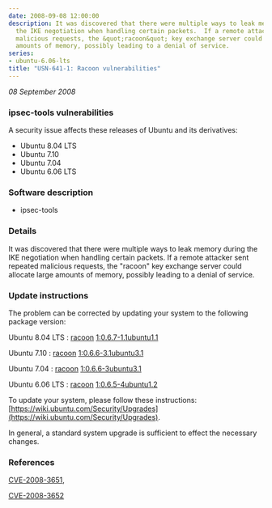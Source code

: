 ```yaml
---
date: 2008-09-08 12:00:00
description: It was discovered that there were multiple ways to leak memory during
  the IKE negotiation when handling certain packets.  If a remote attacker sent repeated
  malicious requests, the &quot;racoon&quot; key exchange server could allocate large
  amounts of memory, possibly leading to a denial of service.
series:
- ubuntu-6.06-lts
title: "USN-641-1: Racoon vulnerabilities"
---
```


*08 September 2008*

### ipsec-tools vulnerabilities

A security issue affects these releases of Ubuntu and its derivatives:

* Ubuntu 8.04 LTS
* Ubuntu 7.10
* Ubuntu 7.04
* Ubuntu 6.06 LTS

### Software description

* ipsec-tools 

### Details

It was discovered that there were multiple ways to leak memory during the IKE negotiation when handling certain packets. If a remote attacker sent repeated malicious requests, the &quot;racoon&quot; key exchange server could allocate large amounts of memory, possibly leading to a denial of service. 

### Update instructions

The problem can be corrected by updating your system to the following package version:

Ubuntu 8.04 LTS
 : [racoon](https://launchpad.net/ubuntu/+source/ipsec-tools) <span> [1:0.6.7-1.1ubuntu1.1](https://launchpad.net/ubuntu/+source/ipsec-tools/1:0.6.7-1.1ubuntu1.1) </span> 

Ubuntu 7.10
 : [racoon](https://launchpad.net/ubuntu/+source/ipsec-tools) <span> [1:0.6.6-3.1ubuntu3.1](https://launchpad.net/ubuntu/+source/ipsec-tools/1:0.6.6-3.1ubuntu3.1) </span> 

Ubuntu 7.04
 : [racoon](https://launchpad.net/ubuntu/+source/ipsec-tools) <span> [1:0.6.6-3ubuntu3.1](https://launchpad.net/ubuntu/+source/ipsec-tools/1:0.6.6-3ubuntu3.1) </span> 

Ubuntu 6.06 LTS
 : [racoon](https://launchpad.net/ubuntu/+source/ipsec-tools) <span> [1:0.6.5-4ubuntu1.2](https://launchpad.net/ubuntu/+source/ipsec-tools/1:0.6.5-4ubuntu1.2) </span> 

To update your system, please follow these instructions: [https://wiki.ubuntu.com/Security/Upgrades](https://wiki.ubuntu.com/Security/Upgrades).

In general, a standard system upgrade is sufficient to effect the necessary changes. 

### References

 
 [CVE-2008-3651](http://people.ubuntu.com/~ubuntu-security/cve/CVE-2008-3651), 

 [CVE-2008-3652](http://people.ubuntu.com/~ubuntu-security/cve/CVE-2008-3652)